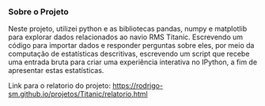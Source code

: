 ﻿### Sobre o Projeto

Neste projeto, utilizei python e as bibliotecas pandas, numpy e matplotlib para explorar dados relacionados ao navio RMS Titanic. Escrevendo um código para importar dados e responder perguntas sobre eles, por meio da computação de estatísticas descritivas, escrevendo um script que recebe uma entrada bruta para criar uma experiência interativa no IPython, a fim de apresentar estas estatísticas.

Link para o relatorio do projeto: https://rodrigo-sm.github.io/projetos/Titanic/relatorio.html
